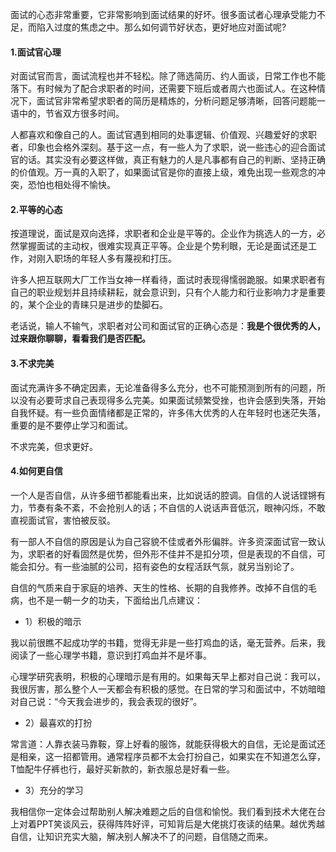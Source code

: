 面试的心态非常重要，它非常影响到面试结果的好坏。很多面试者心理承受能力不足，而陷入过度的焦虑之中。那么如何调节好状态，更好地应对面试呢?

#### **1.面试官心理**

对面试官而言，面试流程也并不轻松。除了筛选简历、约人面谈，日常工作也不能落下。有时候为了配合求职者的时间，还需要下班后或者周六也面试人。在这种情况下，面试官非常希望求职者的简历是精炼的，分析问题足够清晰，回答问题能一语中的，节省双方很多时间。

人都喜欢和像自己的人。面试官遇到相同的处事逻辑、价值观、兴趣爱好的求职者，印象也会格外深刻。基于这一点，有一些人为了求职，说一些违心的迎合面试官的话。其实没有必要这样做，真正有魅力的人是凡事都有自己的判断、坚持正确的价值观。万一真的入职了，如果面试官是你的直接上级，难免出现一些观念的冲突，恐怕也相处得不愉快。

#### **2.平等的心态**
按道理说，面试是双向选择，求职者和企业是平等的。企业作为挑选人的一方，必然掌握面试的主动权，很难实现真正平等。企业是个势利眼，无论是面试还是工作，对刚入职场的年轻人多有蔑视和打压。

许多人把互联网大厂工作当女神一样看待，面试时表现得懦弱跪服。如果求职者有自己的职业规划并且持续耕耘，就会意识到，只有个人能力和行业影响力才是重要的，某个企业的青睐只是进步的垫脚石。

老话说，输人不输气，求职者对公司和面试官的正确心态是：**我是个很优秀的人，过来跟你聊聊，看看我们是否匹配。**

#### **3.不求完美**

面试充满许多不确定因素，无论准备得多么充分，也不可能预测到所有的问题，所以没有必要苛求自己表现得多么完美。如果面试频繁受挫，也许会感到失落，开始自我怀疑。有一些负面情绪都是正常的，许多伟大优秀的人在年轻时也迷茫失落，重要的是不要停止学习和面试。

不求完美，但求更好。

#### **4.如何更自信**

一个人是否自信，从许多细节都能看出来，比如说话的腔调。自信的人说话铿锵有力，节奏有条不紊，不会抢别人的话；不自信的人说话声音低沉，眼神闪烁，不敢直视面试官，害怕被反驳。

有一部人不自信的原因是认为自己容貌不佳或者外形偏胖。许多资深面试官一致认为，求职者的好看固然是优势，但外形不佳并不是扣分项，但是表现的不自信，可能会扣分。有一些油腻的公司，招有姿色的女程活跃气氛，就另当别论了。

自信的气质来自于家庭的培养、天生的性格、长期的自我修养。改掉不自信的毛病，也不是一朝一夕的功夫，下面给出几点建议：

* 1）积极的暗示

我以前很瞧不起成功学的书籍，觉得无非是一些打鸡血的话，毫无营养。后来，我阅读了一些心理学书籍，意识到打鸡血并不是坏事。

心理学研究表明，积极的心理暗示是有用的。如果每天早上都对自己说：我可以，我很厉害，那么整个人一天都会有积极的感觉。在日常的学习和面试中，不妨暗暗对自己说：“今天我会进步的，我会表现的很好”。

* 2）最喜欢的打扮

常言道：人靠衣装马靠鞍，穿上好看的服饰，就能获得极大的自信，无论是面试还是相亲，这一招都管用。通常程序员都不太会打扮自己，如果实在不知道怎么穿，T恤配牛仔裤也行，最好买新款的，新衣服总是好看一些。

* 3）充分的学习

我相信你一定体会过帮助别人解决难题之后的自信和愉悦。我们看到技术大佬在台上对着PPT笑谈风云，获得阵阵好评，可知背后是大佬挑灯夜读的结果。越优秀越自信，让知识充实大脑，解决别人解决不了的问题，自信随之而来。
